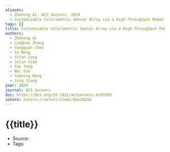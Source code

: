 ```yaml
---
aliases:
  - Zhehong Ai. ACS Sensors. 2024
  - Customizable Colorimetric Sensor Array via a High-Throughput Robot for Mitigation of Humidity Interference in Gas Sensing
tags: []
title: Customizable Colorimetric Sensor Array via a High-Throughput Robot for Mitigation of Humidity Interference in Gas Sensing
authors:
  - Zhehong Ai
  - Longhan Zhang
  - Yangguan Chen
  - Yu Meng
  - Yifan Long
  - Julin Xiao
  - Yao Yang
  - Wei Guo
  - Yueming Wang
  - Jing Jiang
year: 2024
journal: ACS Sensors
doi: https://doi.org/10.1021/acssensors.4c01083
zotero: zotero://select/items/@ai2024a
---
```

<!-- START_TEMPLATE -->
# {{title}}

- Source:
- Tags: 
<!-- END_TEMPLATE -->